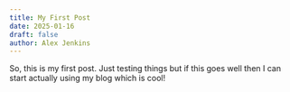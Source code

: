 ```yaml
---
title: My First Post
date: 2025-01-16
draft: false
author: Alex Jenkins
---
```

So, this is my first post. Just testing things but if this goes well then I can start actually using my blog which is cool!
